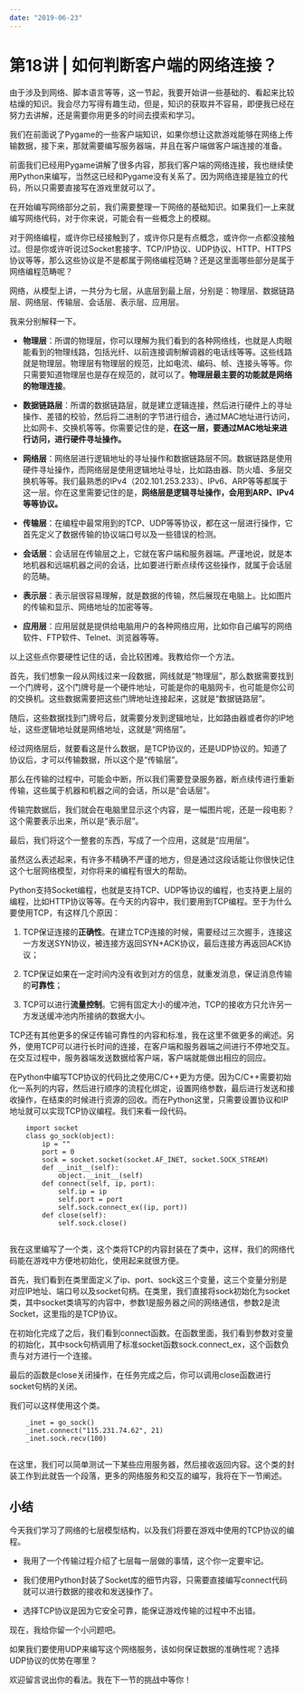 ```yaml
---
date: "2019-06-23"
---  
```

      
# 第18讲 | 如何判断客户端的网络连接？
由于涉及到网络、脚本语言等等，这一节起，我要开始讲一些基础的、看起来比较枯燥的知识。我会尽力写得有趣生动，但是，知识的获取并不容易，即便我已经在努力去讲解，还是需要你用更多的时间去摸索和学习。

我们在前面说了Pygame的一些客户端知识，如果你想让这款游戏能够在网络上传输数据，接下来，那就需要编写服务器端，并且在客户端做客户端连接的准备。

前面我们已经用Pygame讲解了很多内容，那我们客户端的网络连接，我也继续使用Python来编写，当然这已经和Pygame没有关系了。因为网络连接是独立的代码，所以只需要直接写在游戏里就可以了。

在开始编写网络部分之前，我们需要整理一下网络的基础知识。如果我们一上来就编写网络代码，对于你来说，可能会有一些概念上的模糊。

对于网络编程，或许你已经接触到了，或许你只是有点概念，或许你一点都没接触过。但是你或许听说过Socket套接字、TCP/IP协议、UDP协议、HTTP、HTTPS协议等等，那么这些协议是不是都属于网络编程范畴？还是这里面哪些部分是属于网络编程范畴呢？

网络，从模型上讲，一共分为七层，从底层到最上层，分别是：物理层、数据链路层、网络层、传输层、会话层、表示层、应用层。

<!-- [[[read_end]]] -->

我来分别解释一下。

* **物理层**：所谓的物理层，你可以理解为我们看到的各种网络线，也就是人肉眼能看到的物理线路，包括光纤、以前连接调制解调器的电话线等等。这些线路就是物理层。物理层有物理层的规范，比如电流、编码、帧、连接头等等。你只需要知道物理层也是存在规范的，就可以了。**物理层最主要的功能就是网络的物理连接**。

* **数据链路层**：所谓的数据链路层，就是建立逻辑连接，然后进行硬件上的寻址操作、差错的校验，然后将二进制的字节进行组合，通过MAC地址进行访问，比如网卡、交换机等等。你需要记住的是，**在这一层，要通过MAC地址来进行访问，进行硬件寻址操作。**

* **网络层**：网络层进行逻辑地址的寻址操作和数据链路层不同。数据链路是使用硬件寻址操作，而网络层是使用逻辑地址寻址，比如路由器、防火墙、多层交换机等等。我们最熟悉的IPv4（202.101.253.233）、IPv6、ARP等等都属于这一层。你在这里需要记住的是，**网络层是逻辑寻址操作，会用到ARP、IPv4等等协议。**

* **传输层**：在编程中最常用到的TCP、UDP等等协议，都在这一层进行操作，它首先定义了数据传输的协议端口号以及一些错误的检测。

* **会话层**：会话层在传输层之上，它就在客户端和服务器端。严谨地说，就是本地机器和远端机器之间的会话，比如要进行断点续传这些操作，就属于会话层的范畴。

* **表示层**：表示层很容易理解，就是数据的传输，然后展现在电脑上。比如图片的传输和显示、网络地址的加密等等。

* **应用层**：应用层就是提供给电脑用户的各种网络应用，比如你自己编写的网络软件、FTP软件、Telnet、浏览器等等。

以上这些点你要硬性记住的话，会比较困难。我教给你一个方法。

首先，我们想象一段从网线过来一段数据，网线就是“物理层”，那么数据需要找到一个门牌号，这个门牌号是一个硬件地址，可能是你的电脑网卡，也可能是你公司的交换机。这些数据需要把这些门牌地址连接起来，这就是“数据链路层”。

随后，这些数据找到门牌号后，就需要分发到逻辑地址，比如路由器或者你的IP地址，这些逻辑地址就是网络地址，这就是“网络层”。

经过网络层后，就要看这是什么数据，是TCP协议的，还是UDP协议的。知道了协议后，才可以传输数据，所以这个是“传输层”。

那么在传输的过程中，可能会中断，所以我们需要登录服务器，断点续传进行重新传输，这些属于机器和机器之间的会话，所以是“会话层”。

传输完数据后，我们就会在电脑里显示这个内容，是一幅图片呢，还是一段电影？这个需要表示出来，所以是“表示层”。

最后，我们将这个一整套的东西，写成了一个应用，这就是“应用层”。

虽然这么表述起来，有许多不精确不严谨的地方，但是通过这段话能让你很快记住这个七层网络模型，对你将来的编程有很大的帮助。

Python支持Socket编程，也就是支持TCP、UDP等协议的编程，也支持更上层的编程，比如HTTP协议等等。在今天的内容中，我们要用到TCP编程。至于为什么要使用TCP，有这样几个原因：

1.  TCP保证连接的**正确性**。在建立TCP连接的时候，需要经过三次握手，连接这一方发送SYN协议，被连接方返回SYN+ACK协议，最后连接方再返回ACK协议；

2.  TCP保证如果在一定时间内没有收到对方的信息，就重发消息，保证消息传输的**可靠性**；

3.  TCP可以进行**流量控制**。它拥有固定大小的缓冲池，TCP的接收方只允许另一方发送缓冲池内所接纳的数据大小。

TCP还有其他更多的保证传输可靠性的内容和标准，我在这里不做更多的阐述。另外，使用TCP可以进行长时间的连接，在客户端和服务器端之间进行不停地交互。在交互过程中，服务器端发送数据给客户端，客户端就能做出相应的回应。

在Python中编写TCP协议的代码比之使用C/C++更为方便。因为C/C++需要初始化一系列的内容，然后进行顺序的流程化绑定，设置网络参数，最后进行发送和接收操作，在结束的时候进行资源的回收。而在Python这里，只需要设置协议和IP地址就可以实现TCP协议编程。我们来看一段代码。

```
    import socket
    class go_sock(object):
        ip = ""
        port = 0
        sock = socket.socket(socket.AF_INET, socket.SOCK_STREAM)
        def __init__(self):
            object.__init__(self)
        def connect(self, ip, port): 
            self.ip = ip
            self.port = port
            self.sock.connect_ex((ip, port))
        def close(self):
            self.sock.close()
    

```

我在这里编写了一个类，这个类将TCP的内容封装在了类中，这样，我们的网络代码能在游戏中方便地初始化，使用起来就很方便。

首先，我们看到在类里面定义了ip、port、sock这三个变量，这三个变量分别是对应IP地址、端口号以及socket句柄。在类里，我们直接将sock初始化为socket类，其中socket类填写的内容中，参数1是服务器之间的网络通信，参数2是流Socket，这里指的是TCP协议。

在初始化完成了之后，我们看到connect函数。在函数里面，我们看到参数对变量的初始化，其中sock句柄调用了标准socket函数sock.connect\_ex，这个函数负责与对方进行一个连接。

最后的函数是close关闭操作，在任务完成之后，你可以调用close函数进行socket句柄的关闭。

我们可以这样使用这个类。

```
    _inet = go_sock()
    _inet.connect("115.231.74.62", 21)
    _inet.sock.recv(100)
    

```

在这里，我们可以简单测试一下某些应用服务器，然后接收返回内容。这个类的封装工作到此就告一个段落，更多的网络服务和交互的编写，我将在下一节阐述。

## 小结

今天我们学习了网络的七层模型结构，以及我们将要在游戏中使用的TCP协议的编程。

* 我用了一个传输过程介绍了七层每一层做的事情，这个你一定要牢记。

* 我们使用Python封装了Socket库的细节内容，只需要直接编写connect代码就可以进行数据的接收和发送操作了。

* 选择TCP协议是因为它安全可靠，能保证游戏传输的过程中不出错。

现在，我给你留一个小问题吧。

如果我们要使用UDP来编写这个网络服务，该如何保证数据的准确性呢？选择UDP协议的优势在哪里？

欢迎留言说出你的看法。我在下一节的挑战中等你！